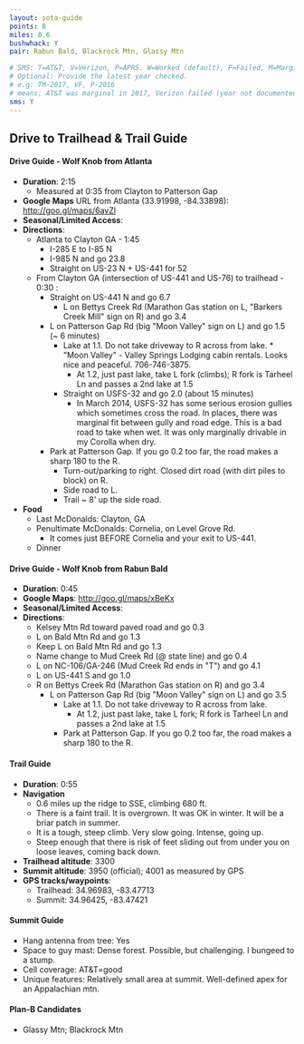 ```yaml
---
layout: sota-guide
points: 8
miles: 0.6
bushwhack: Y
pair: Rabun Bald, Blackrock Mtn, Glassy Mtn

# SMS: T=AT&T, V=Verizon, P=APRS. W=Worked (default), F=Failed, M=Marginal (some failed).
# Optional: Provide the latest year checked.
# e.g: TM-2017, VF, P-2016
# means: AT&T was marginal in 2017, Verizon failed (year not documented), APRS worked in 2016.
sms: Y
---
```

Drive to Trailhead & Trail Guide
--------------------------------------------------------
#### Drive Guide - Wolf Knob from Atlanta

* **Duration**: 2:15
    * Measured at 0:35 from Clayton to Patterson Gap
* **Google Maps** URL from Atlanta (33.91998, -84.33898): http://goo.gl/maps/6avZl
* **Seasonal/Limited Access**:
* **Directions**:
    * Atlanta to Clayton GA - 1:45
        * I-285 E to I-85 N
        * I-985 N and go 23.8
        * Straight on US-23 N + US-441 for 52
    * From Clayton GA (intersection of US-441 and US-76) to trailhead - 0:30 :
      * Straight on US-441 N and go 6.7
        * L on Bettys Creek Rd (Marathon Gas station on L, "Barkers Creek Mill" sign on R) and go 3.4
      * L on Patterson Gap Rd (big "Moon Valley" sign on L) and go 1.5 (~ 6 minutes)
         * Lake at 1.1.  Do not take driveway to R across from lake.
               * "Moon Valley" - Valley Springs Lodging cabin rentals.  Looks nice and peaceful. 706-746-3875.
           * At 1.2, just past lake, take L fork (climbs);  R fork is Tarheel Ln and passes a 2nd lake at 1.5
        * Straight on USFS-32 and go 2.0 (about 15 minutes)
            * In March 2014, USFS-32 has some serious erosion gullies which sometimes cross the road.  In places, there was marginal fit between gully and road edge.  This is a bad road to take when wet.  It was only marginally drivable in my Corolla when dry.
      * Park at Patterson Gap.  If you go 0.2 too far, the road makes a sharp 180 to the R.
          * Turn-out/parking to right.  Closed dirt road (with dirt piles to block) on R.
          * Side road to L.
          * Trail ~ 8' up the side road.  
* **Food**
    * Last McDonalds: Clayton, GA
    * Penultimate McDonalds: Cornelia, on Level Grove Rd.
      * It comes just BEFORE Cornelia and your exit to US-441.
    * Dinner

#### Drive Guide - Wolf Knob from Rabun Bald

* **Duration**: 0:45
* **Google Maps**: http://goo.gl/maps/xBeKx
* **Seasonal/Limited Access**:
* **Directions**:
  * Kelsey Mtn Rd toward paved road and go 0.3
  * L on Bald Mtn Rd and go 1.3
  * Keep L on Bald Mtn Rd and go 1.3
  * Name change to Mud Creek Rd (@ state line) and go 0.4
  * L on NC-106/GA-246 (Mud Creek Rd ends in "T") and go 4.1
  * L on US-441 S and go 1.0
  * R on Bettys Creek Rd (Marathon Gas station on R) and go 3.4
     * L on Patterson Gap Rd (big "Moon Valley" sign on L) and go 3.5
         * Lake at 1.1.  Do not take driveway to R across from lake.
           * At 1.2, just past lake, take L fork;  R fork is Tarheel Ln and passes a 2nd lake at 1.5
         * Park at Patterson Gap.  If you go 0.2 too far, the road makes a sharp 180 to the R.


#### Trail Guide

* **Duration**: 0:55
* **Navigation**
    *  0.6 miles up the ridge to SSE, climbing 680 ft.
    *  There is a faint trail.  It is overgrown.  It was OK in winter.  It will be a briar patch in summer.
    *  It is a tough, steep climb.  Very slow going.  Intense, going up.  
    *  Steep enough that there is risk of feet sliding out from under you on loose leaves, coming back down.
* **Trailhead altitude**: 3300
* **Summit altitude**: 3950 (official); 4001 as measured by GPS
* **GPS tracks/waypoints**:
    * Trailhead: 34.96983, -83.47713
    * Summit: 34.96425, -83.47421

#### Summit Guide

* Hang antenna from tree: Yes
* Space to guy mast: Dense forest. Possible, but challenging.  I bungeed to a stump.
* Cell coverage: AT&T=good
* Unique features: Relatively small area at summit.  Well-defined apex for an Appalachian mtn.

#### Plan-B Candidates

* Glassy Mtn; Blackrock Mtn
